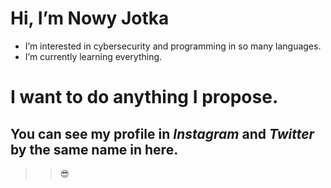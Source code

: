 # Hi, I’m Nowy Jotka
- I’m interested in cybersecurity and programming in so many languages.
- I’m currently learning everything.
# I want to do anything I propose.
## You can see my profile in *Instagram* and *Twitter* by the same name in here.
>>😎

